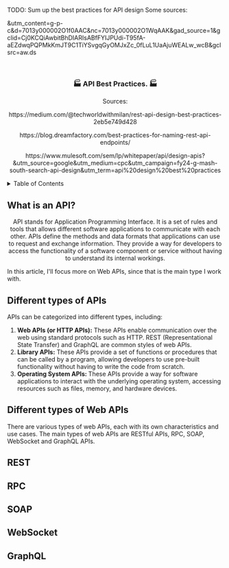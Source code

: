 TODO: Sum up the best practices for API design 
Some sources: 

&utm_content=g-p-c&d=7013y000002O1f0AAC&nc=7013y000002O1WqAAK&gad_source=1&gclid=Cj0KCQiAwbitBhDIARIsABfFYIJPUdi-T95fA-aEZdwqPQPMkKmJT9C1TiYSvgqGyOMJxZc_0fLuL1UaAjuWEALw_wcB&gclsrc=aw.ds


<!-- PROJECT LOGO -->
<br />
<div align="center">
  <h3 align="center">🏭 API Best Practices. 🏭</h3>
  <p>Sources: </p>
  <p>https://medium.com/@techworldwithmilan/rest-api-design-best-practices-2eb5e749d428 </p>
  <p>https://blog.dreamfactory.com/best-practices-for-naming-rest-api-endpoints/</p>
  <p>https://www.mulesoft.com/sem/lp/whitepaper/api/design-apis?&utm_source=google&utm_medium=cpc&utm_campaign=fy24-g-mash-south-search-api-design&utm_term=api%20design%20best%20practices </p>
</div>

<!-- TABLE OF CONTENTS -->
<details>
  <summary>Table of Contents</summary>
  <ol>
    <li><a href="#the-original-problem">What is an API?</a></li>
    <li><a href="#solve-using-the-traditional-approach">Different types of APIs</a></li>
    <li><a href="#solve-using-the-traditional-approach">Different types of Web APIs</a></li>
    <li><a href="#solve-using-the-di-approach">REST</a></li>
    <li><a href="#solve-using-the-di-approach">RPC</a></li>
    <li><a href="#solve-using-the-di-approach">SOAP</a></li>
    <li><a href="#solve-using-the-di-approach">WebSocket</a></li>
    <li><a href="#conclusion">Conclusion</a></li>
  </ol>
</details>

<!-- What is an API? -->
## What is an API?
<p align="center">API stands for Application Programming Interface. It is a set of rules and tools that allows different software applications to communicate with each other. APIs define the methods and data formats that applications can use to request and exchange information. They provide a way for developers to access the functionality of a software component or service without having to understand its internal workings.</p>
<p>In this article, I'll focus more on Web APIs, since that is the main type I work with.</p>

<!-- Different types of APIs -->
## Different types of APIs

APIs can be categorized into different types, including:
<ol>
    <li><b>Web APIs (or HTTP APIs):</b> These APIs enable communication over the web using standard protocols such as HTTP. REST (Representational State Transfer) and GraphQL are common styles of web APIs.</li>
    <li><b>Library APIs:</b> These APIs provide a set of functions or procedures that can be called by a program, allowing developers to use pre-built functionality without having to write the code from scratch.</li>
    <li><b>Operating System APIs: </b>These APIs provide a way for software applications to interact with the underlying operating system, accessing resources such as files, memory, and hardware devices.</li>
  </ol>

<!-- Different types of Web APIs -->
## Different types of Web APIs
There are various types of web APIs, each with its own characteristics and use cases. The main types of web APIs are RESTful APIs, RPC, SOAP, WebSocket and GraphQL APIs.

<!-- REST -->
## REST

<!-- RPC -->
## RPC

<!-- SOAP -->
## SOAP

<!-- WebSocket -->
## WebSocket

<!-- GraphQL -->
## GraphQL

